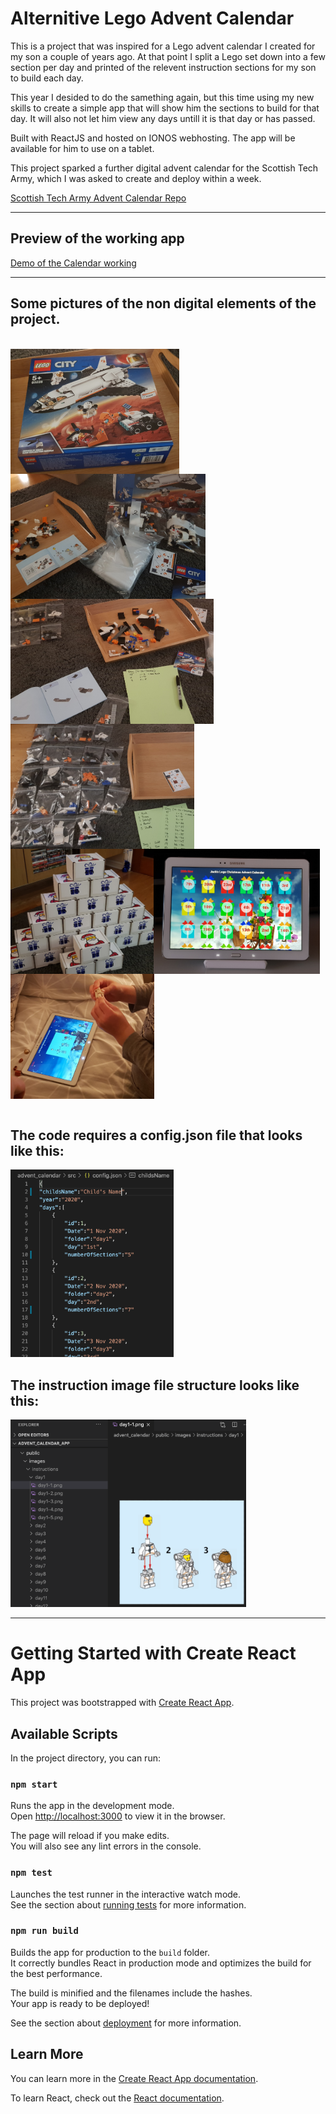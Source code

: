 # Alternitive Lego Advent Calendar

This is a project that was inspired for a Lego advent calendar I created for my son a couple of years ago. At that point I split a Lego set down into a few section per day and printed of the relevent instruction sections for my son to build each day.

This year I desided to do the samething again, but this time using my new skills to create a simple app that will show him the sections to build for that day. It will also not let him view any days untill it is that day or has passed.

Built with ReactJS and hosted on IONOS webhosting. The app will be available for him to use on a tablet.

This project sparked a further digital advent calendar for the Scottish Tech Army, which I was asked to create and deploy within a week.

<a href="https://github.com/aramsay03/STA-Advent-Calendar_2020">Scottish Tech Army Advent Calendar Repo</a>
***
## Preview of the working app
<a href="http://advent.aramsay.co.uk" target="blank">Demo of the Calendar working</a> <br/>
***
## Some pictures of the non digital elements of the project.
<br/>
<div style="display:flex; flex-wrap:wrap;"><img height="200px" src="./readme_files/setbox.png" /><img height="200px" src="./readme_files/partsort.png" /><img height="200px" src="./readme_files/sortingparts.png" /><img height="200px" src="./readme_files/bagsfilled.png" /><img height="200px" src="./readme_files/stackofboxes.png" /><img height="200px" src="./readme_files/tablet.png" /><img height="200px" src="./readme_files/buildingday1.png" /></div><br/>

## The code requires a config.json file that looks like this:
<img height="300px" src="./readme_files/config.png" />

## The instruction image file structure looks like this:
<img height="300px" src="./readme_files/filestructure.png" />

***

<!-- <video width="320" height="240" controls>
  <source src="./readme_files/appdemo.mov" type="video/mp4">
</video> -->

<!-- ![App Demo Video](readme_files/my_video.mov) -->

# Getting Started with Create React App

This project was bootstrapped with [Create React App](https://github.com/facebook/create-react-app).

## Available Scripts

In the project directory, you can run:

### `npm start`

Runs the app in the development mode.\
Open [http://localhost:3000](http://localhost:3000) to view it in the browser.

The page will reload if you make edits.\
You will also see any lint errors in the console.

### `npm test`

Launches the test runner in the interactive watch mode.\
See the section about [running tests](https://facebook.github.io/create-react-app/docs/running-tests) for more information.

### `npm run build`

Builds the app for production to the `build` folder.\
It correctly bundles React in production mode and optimizes the build for the best performance.

The build is minified and the filenames include the hashes.\
Your app is ready to be deployed!

See the section about [deployment](https://facebook.github.io/create-react-app/docs/deployment) for more information.

## Learn More

You can learn more in the [Create React App documentation](https://facebook.github.io/create-react-app/docs/getting-started).

To learn React, check out the [React documentation](https://reactjs.org/).